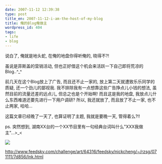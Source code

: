 ```yaml
---
date: 2007-11-12 12:39:38
type: post
title_en: 2007-11-12-i-am-the-host-of-my-blog
title: 俺的Blog俺做主
wordpress_id: 404
tags:
- life
- blog
---
```


说白了, 俺就是地头蛇, 在俺的地盘你得听俺的, 晓得不?!

虽说是菲斯盖的营销活动, 但也正好借这个机会来活跃一下自己即将荒凉的Blog..^_^

前几天在这个Blog放上了广告, 而且还不止一家的, 放上第二天就遭致乐乐同学的质疑, 还一个劲儿的鄙视我. 我不排除我有一点想靠这些广告挣点儿小钱的想法, 虽然目前的流量还差的远点儿, 但总之也是个开始啊! 而且这是我的地盘, 我放点儿什么东西难道还要先进行一下用户调研? 所以, 我还就放了, 而且放了不止一家, 也不止两家, 哈哈...

这篇文章已经晚了一天了, 也算证明了主题, 我就是要晚一天, 管得着么?!!

ps. 突然想到, 湖南XX台的一个XX节目里有一句经典台词叫什么"XXX我做主"...>_<

![](http://www.feedsky.com/challenge/art/64316/feedsky/nickcheng/~/rzsg/071111/7d856/pic.jpg)

http://www.feedsky.com/challenge/art/64316/feedsky/nickcheng/~/rzsg/071111/7d856/lnk.html

